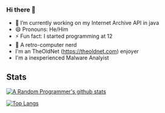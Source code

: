 ### Hi there 👋

- 🔭 I’m currently working on my Internet Archive API in java
- 😄 Pronouns: He/Him
- ⚡ Fun fact: I started programming at 12
- 💾 A retro-computer nerd
- I'm an TheOldNet (https://theoldnet.com) enjoyer
- I'm a inexperienced Malware Analyist

 ## Stats 
 [![A Random Programmer's github stats](https://github-readme-stats.vercel.app/api/?username=ARandom-Programmer&layout=compact&show_icons=true&title_color=fff&icon_color=fff&text_color=fff&bg_color=151515)](https://github.com/anuraghazra/github-readme-stats)
 
 [![Top Langs](https://github-readme-stats.vercel.app/api/top-langs/?username=ARandom-Programmer&layout=compact&count_private=true&show_icons=true&title_color=fff&icon_color=fff&text_color=fff&bg_color=151515)](https://github.com/anuraghazra/github-readme-stats)
